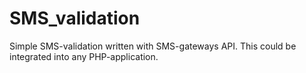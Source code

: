 # SMS_validation
Simple SMS-validation written with SMS-gateways API. This could be integrated into any PHP-application.
